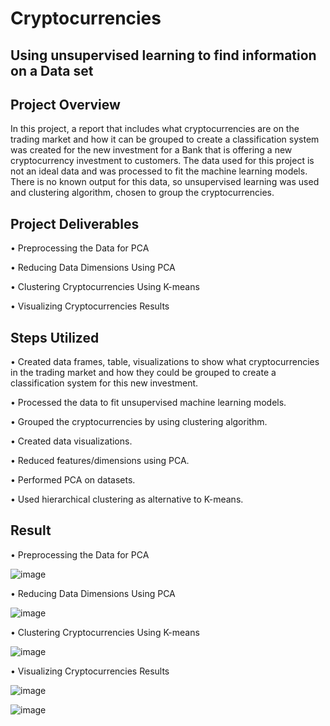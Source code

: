 # Cryptocurrencies
## Using unsupervised learning to find information on a Data set

## Project Overview
In this project, a report that includes what cryptocurrencies are on the trading market and how it can be grouped to create a classification system was created for the new investment for a Bank that is offering a new cryptocurrency investment to customers. The data used for this project is not an ideal data and was processed to fit the machine learning models. There is no known output for this data, so unsupervised learning was used and clustering algorithm, chosen to group the cryptocurrencies.


## Project Deliverables 

•	Preprocessing the Data for PCA

•	Reducing Data Dimensions Using PCA

•	Clustering Cryptocurrencies Using K-means

•	Visualizing Cryptocurrencies Results

## Steps Utilized
•	Created data frames, table, visualizations to show what cryptocurrencies in the trading market and how they could be grouped to create a classification system for this new investment.

•	Processed the data to fit unsupervised machine learning models.

•	Grouped the cryptocurrencies by using clustering algorithm.

•	Created data visualizations.

• Reduced features/dimensions using PCA.

• Performed PCA on datasets. 

• Used hierarchical clustering as alternative to K-means.



## Result

•	Preprocessing the Data for PCA

![image](https://user-images.githubusercontent.com/105121697/189221030-72c29696-5c27-4eeb-b22d-c222dd3f1f90.png)


•	Reducing Data Dimensions Using PCA

![image](https://user-images.githubusercontent.com/105121697/189219249-8bc3563a-69cc-4134-bc56-8d1142f5857f.png)


•	Clustering Cryptocurrencies Using K-means

![image](https://user-images.githubusercontent.com/105121697/189219520-86c732a0-8d09-4d58-b531-a8872527191d.png)


•	Visualizing Cryptocurrencies Results

![image](https://user-images.githubusercontent.com/105121697/189219763-a7a7670a-cfb2-4232-8fb9-9b6fdc755694.png)

![image](https://user-images.githubusercontent.com/105121697/189219848-c2aeef82-34c1-4641-bef4-a946a4138dee.png)

